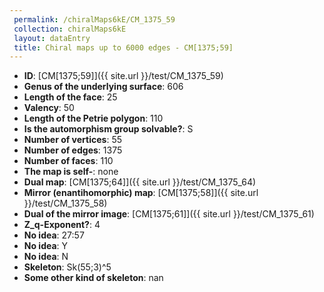 ```yaml
--- 
 permalink: /chiralMaps6kE/CM_1375_59 
 collection: chiralMaps6kE
 layout: dataEntry
 title: Chiral maps up to 6000 edges - CM[1375;59]
---
```


- **ID**: [CM[1375;59]]({{ site.url }}/test/CM_1375_59)
- **Genus of the underlying surface**: 606
- **Length of the face**: 25
- **Valency**: 50
- **Length of the Petrie polygon**: 110
- **Is the automorphism group solvable?**: S
- **Number of vertices**: 55
- **Number of edges**: 1375
- **Number of faces**: 110
- **The map is self-**: none
- **Dual map**: [CM[1375;64]]({{ site.url }}/test/CM_1375_64)
- **Mirror (enantihomorphic) map**: [CM[1375;58]]({{ site.url }}/test/CM_1375_58)
- **Dual of the mirror image**: [CM[1375;61]]({{ site.url }}/test/CM_1375_61)
- **Z_q-Exponent?**: 4
- **No idea**:  27:57
- **No idea**: Y
- **No idea**: N
- **Skeleton**: Sk(55;3)^5
- **Some other kind of skeleton**: nan
